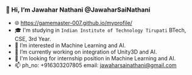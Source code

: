 ### 👋  Hi, I’m Jawahar Nathani @JawaharSaiNathani

- 🌐 https://gamemaster-007.github.io/myprofile/
- 🎓 I'm studying in `Indian Institute of Technology Tirupati` BTech, CSE, 3rd Year.
- 👀 I’m interested in Machine Learning and AI.
- 🌱 I’m currently working on integration of Unity3D and AI.
- 🏢 I'm looking for internship position in Machine Learning and AI.
- 📫 ph_no: +916303207805  email: jawaharsainathani@gmail.com

